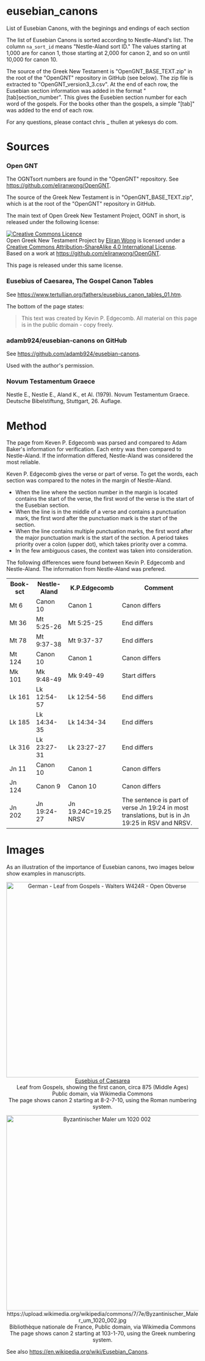 # eusebian_canons
List of Eusebian Canons, with the beginings and endings of each section

The list of Eusebian Canons is sorted according to Nestle-Aland's list.  The column `na_sort_id` means "Nestle-Aland sort ID."  The values starting at 1,000 are for canon 1, those starting at 2,000 for canon 2, and so on until 10,000 for canon 10.
 
The source of the Greek New Testament is "OpenGNT_BASE_TEXT.zip" in the root of the "OpenGNT" repository in GitHub (see below).  The zip file is extracted to "OpenGNT_version3_3.csv".  At the end of each row, the Eusebian section information was added in the format "[tab]section_number".  This gives the Eusebien section number for each word of the gospels.  For the books other than the gospels, a simple "[tab]" was added to the end of each row.

For any questions, please contact chris _ thullen at yekesys do com.

# Sources

### Open GNT

The OGNTsort numbers are found in the "OpenGNT" repository.  See <a href="https://github.com/eliranwong/OpenGNT" target="_blank">https://github.com/eliranwong/OpenGNT</a>.

The source of the Greek New Testament is in "OpenGNT_BASE_TEXT.zip", which is at the root of the "OpenGNT" repository in GitHub.  

The main text of Open Greek New Testament Project, OGNT in short, is released under the following license:

<a rel="license" href="http://creativecommons.org/licenses/by-sa/4.0/"><img alt="Creative Commons Licence" style="border-width:0" src="https://i.creativecommons.org/l/by-sa/4.0/88x31.png" /></a><br /><span xmlns:dct="http://purl.org/dc/terms/" property="dct:title">Open Greek New Testament Project</span> by <a xmlns:cc="http://creativecommons.org/ns#" href="https://marvel.bible" property="cc:attributionName" rel="cc:attributionURL">Eliran Wong</a> is licensed under a <a rel="license" href="http://creativecommons.org/licenses/by-sa/4.0/">Creative Commons Attribution-ShareAlike 4.0 International License</a>.<br />Based on a work at <a xmlns:dct="http://purl.org/dc/terms/" href="https://github.com/eliranwong/OpenGNT" rel="dct:source">https://github.com/eliranwong/OpenGNT</a>.


This page is released under this same license.

### Eusebius of Caesarea, The Gospel Canon Tables

See <a href="https://www.tertullian.org/fathers/eusebius_canon_tables_01.htm" target="_blank">https://www.tertullian.org/fathers/eusebius_canon_tables_01.htm</a>.

The bottom of the page states:

> This text was created by Kevin P. Edgecomb.  All material on this page is in the public domain - copy freely.

### adamb924/eusebian-canons on GitHub

See <a href="https://github.com/adamb924/eusebian-canons" target="_blank">https://github.com/adamb924/eusebian-canons</a>.

Used with the author's permission.

### Novum Testamentum Graece

Nestle E., Nestle E., Aland K., et Al. (1979). Novum Testamentum Graece. Deutsche Bibelstiftung, Stuttgart, 26. Auflage.

# Method

The page from Keven P. Edgecomb was parsed and compared to Adam Baker's information for verification.  Each entry was then compared to Nestle-Aland.  If the information differed, Nestle-Aland was considered the most reliable.

Keven P. Edgecomb gives the verse or part of verse.  To get the words, each section was compared to the notes in the margin of Nestle-Aland.

 * When the line where the section number in the margin is located contains the start of the verse, the first word of the verse is the start of the Eusebian section.
 * When the line is in the middle of a verse and contains a punctuation mark, the first word after the punctuation mark is the start of the section.
 * When the line contains multiple punctuation marks, the first word after the major punctuation mark is the start of the section.  A period takes priority over a colon (upper dot), which takes priority over a comma.
 * In the few ambiguous cases, the context was taken into consideration.

The following differences were found between Kevin P. Edgecomb and Nestle-Aland.  The information from Nestle-Aland was prefered.

<table>
<tr><th>Book-sct</th><th>Nestle-Aland</th><th>K.P.Edgecomb</th><th>Comment</th></tr>
<tr><td>Mt   6</td><td>Canon 10   </td><td>Canon 1    </td><td>Canon differs</td></tr>
<tr><td>Mt  36</td><td>Mt  5:25-26</td><td>Mt  5:25-25</td><td>End differs</td></tr>
<tr><td>Mt  78</td><td>Mt  9:37-38</td><td>Mt  9:37-37</td><td>End differs</td></tr>
<tr><td>Mt 124</td><td>Canon 10   </td><td>Canon 1    </td><td>Canon differs</td></tr>
<tr><td>Mk 101</td><td>Mk  9:48-49</td><td>Mk  9:49-49</td><td>Start differs</td></tr>
<tr><td>Lk 161</td><td>Lk 12:54-57</td><td>Lk 12:54-56</td><td>End differs</td></tr>
<tr><td>Lk 185</td><td>Lk 14:34-35</td><td>Lk 14:34-34</td><td>End differs</td></tr>
<tr><td>Lk 316</td><td>Lk 23:27-31</td><td>Lk 23:27-27</td><td>End differs</td></tr>
<tr><td>Jn  11</td><td>Canon 10   </td><td>Canon 1    </td><td>Canon differs</td></tr>
<tr><td>Jn 124</td><td>Canon 9    </td><td>Canon 10   </td><td>Canon differs</td></tr>
<tr><td>Jn 202</td><td>Jn 19:24-27</td><td>Jn 19.24C=19.25 NRSV</td><td>The sentence is part of verse Jn 19:24 in most translations, but is in Jn 19:25 in RSV and NRSV.</td></td>
</table>




# Images

As an illustration of the importance of Eusebian canons, two images below show examples in manuscripts.

<p style="text-align: center">
<a title="Eusebius of Caesarea
, Public domain, via Wikimedia Commons" href="https://commons.wikimedia.org/wiki/File:German_-_Leaf_from_Gospels_-_Walters_W424R_-_Open_Obverse.jpg"><img width="512" alt="German - Leaf from Gospels - Walters W424R - Open Obverse" src="https://upload.wikimedia.org/wikipedia/commons/thumb/e/e5/German_-_Leaf_from_Gospels_-_Walters_W424R_-_Open_Obverse.jpg/512px-German_-_Leaf_from_Gospels_-_Walters_W424R_-_Open_Obverse.jpg?20120325233856"></a>
<br />
<a href="https://commons.wikimedia.org/wiki/File:German_-_Leaf_from_Gospels_-_Walters_W424R_-_Open_Obverse.jpg">Eusebius of Caesarea</a><br />
Leaf from Gospels, showing the first canon, circa 875 (Middle Ages)<br />
Public domain, via Wikimedia Commons<br />
The page shows canon 2 starting at 8-2-7-10, using the Roman numbering system.
</p>


<p style="text-align: center">
<a title="Bibliothèque nationale de France
, Public domain, via Wikimedia Commons" href="https://commons.wikimedia.org/wiki/File:Byzantinischer_Maler_um_1020_002.jpg"><img width="512" alt="Byzantinischer Maler um 1020 002" src="https://upload.wikimedia.org/wikipedia/commons/thumb/7/7e/Byzantinischer_Maler_um_1020_002.jpg/512px-Byzantinischer_Maler_um_1020_002.jpg?20050519045919"></a>
<br />
https://upload.wikimedia.org/wikipedia/commons/7/7e/Byzantinischer_Maler_um_1020_002.jpg<br />
Bibliothèque nationale de France, Public domain, via Wikimedia Commons<br />
The page shows canon 2 starting at 103-1-70, using the Greek numbering system.
</p>

See also <a href="https://en.wikipedia.org/wiki/Eusebian_Canons" target="_blank">https://en.wikipedia.org/wiki/Eusebian_Canons</a>.


